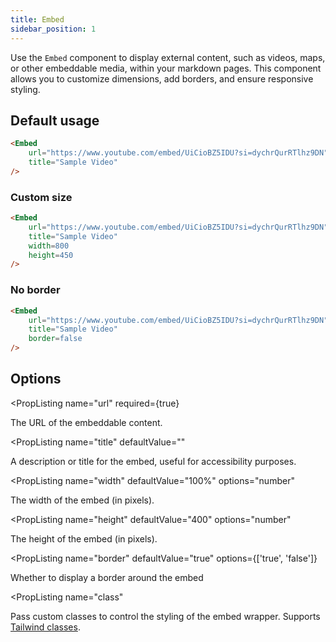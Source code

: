 ```yaml
---
title: Embed
sidebar_position: 1
---
```


Use the `Embed` component to display external content, such as videos, maps, or other embeddable media, within your markdown pages. This component allows you to customize dimensions, add borders, and ensure responsive styling. 

## Default usage

<DocTab>
<div slot='preview'>
    <Embed 
        url="https://www.youtube.com/embed/UiCioBZ5IDU?si=dychrQurRTlhz9DN"
        title="Sample Video"
    />
</div>

```markdown
<Embed 
    url="https://www.youtube.com/embed/UiCioBZ5IDU?si=dychrQurRTlhz9DN"
    title="Sample Video"
/>
```
</DocTab>

### Custom size

<DocTab>
<div slot='preview'>
    <Embed 
        url="https://www.youtube.com/embed/UiCioBZ5IDU?si=dychrQurRTlhz9DN"
        title="Sample Video"
        height="200"
        width=400
        align=center
    />
</div>

```markdown
<Embed 
    url="https://www.youtube.com/embed/UiCioBZ5IDU?si=dychrQurRTlhz9DN"
    title="Sample Video"
    width=800
    height=450
/>
```
</DocTab>

### No border

<DocTab>
<div slot='preview'>
    <Embed 
        url="https://www.youtube.com/embed/UiCioBZ5IDU?si=dychrQurRTlhz9DN"
        title="Sample Video"
        border=false
    />
</div>

```markdown
<Embed 
    url="https://www.youtube.com/embed/UiCioBZ5IDU?si=dychrQurRTlhz9DN"
    title="Sample Video"
    border=false
/>
```
</DocTab>

## Options

<PropListing 
    name="url"
    required={true}
>
The URL of the embeddable content.
</PropListing>

<PropListing 
    name="title"
    defaultValue=""
>
A description or title for the embed, useful for accessibility purposes.
</PropListing>

<PropListing 
    name="width"
    defaultValue="100%"
    options="number"
>
The width of the embed (in pixels).
</PropListing>

<PropListing 
    name="height"
    defaultValue="400"
    options="number"
>
The height of the embed (in pixels).
</PropListing>

<PropListing 
    name="border"
    defaultValue="true"
    options={['true', 'false']}
>
Whether to display a border around the embed
</PropListing>

<PropListing 
    name="class"
>

Pass custom classes to control the styling of the embed wrapper. Supports [Tailwind classes](https://tailwindcss.com).
</PropListing>
